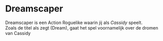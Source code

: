 # Dreamscaper

Dreamscaper is een Action Roguelike waarin jij als _Cassidy_ speelt.  
Zoals de titel als zegt (Dream), gaat het spel voornamelijk over de dromen van Cassidy